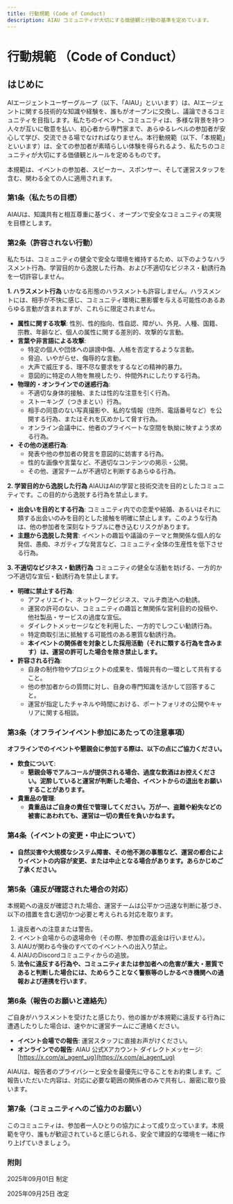 ```yaml
---
title: 行動規範 (Code of Conduct)
description: AIAU コミュニティが大切にする価値観と行動の基準を定めています。
---
```


# 行動規範 （Code of Conduct）

## はじめに

AIエージェントユーザーグループ（以下、「AIAU」といいます）は、AIエージェントに関する技術的な知識や経験を、誰もがオープンに交換し、議論できるコミュニティを目指します。私たちのイベント、コミュニティは、多様な背景を持つ人々が互いに敬意を払い、初心者から専門家まで、あらゆるレベルの参加者が安心して学び、交流できる場でなければなりません。本行動規範（以下、「本規範」といいます）は、全ての参加者が素晴らしい体験を得られるよう、私たちのコミュニティが大切にする価値観とルールを定めるものです。

本規範は、イベントの参加者、スピーカー、スポンサー、そして運営スタッフを含む、関わる全ての人に適用されます。

### 第1条（私たちの目標）

AIAUは、知識共有と相互尊重に基づく、オープンで安全なコミュニティの実現を目標とします。

### 第2条（許容されない行動）

私たちは、コミュニティの健全で安全な環境を維持するため、以下のようなハラスメント行為、学習目的から逸脱した行為、および不適切なビジネス・勧誘行為を一切許容しません。

**1. ハラスメント行為**
いかなる形態のハラスメントも許容しません。ハラスメントには、相手が不快に感じ、コミュニティ環境に悪影響を与える可能性のあるあらゆる言動が含まれますが、これらに限定されません。

* **属性に関する攻撃**: 性別、性的指向、性自認、障がい、外見、人種、国籍、宗教、年齢など、個人の属性に関する差別的、攻撃的な言動。
* **言葉や非言語による攻撃**:
    * 特定の個人や団体への誹謗中傷、人格を否定するような言動。
    * 脅迫、いやがらせ、侮辱的な言動。
    * 大声で威圧する、理不尽な要求をするなどの精神的暴力。
    * 意図的に特定の人物を無視したり、仲間外れにしたりする行為。
* **物理的・オンラインでの迷惑行為**:
    * 不適切な身体的接触、または性的な注意を引く行為。
    * ストーキング（つきまとい）行為。
    * 相手の同意のない写真撮影や、私的な情報（住所、電話番号など）を公開する行為、またはそれを仄めかして脅す行為。
    * オンライン会議中に、他者のプライベートな空間を執拗に映すよう求める行為。
* **その他の迷惑行為**:
    * 発表や他の参加者の発言を意図的に妨害する行為。
    * 性的な画像や言葉など、不適切なコンテンツの掲示・公開。
    * その他、運営チームが不適切と判断するあらゆる行為。

**2. 学習目的から逸脱した行為**
AIAUはAIの学習と技術交流を目的としたコミュニティです。この目的から逸脱する行為を禁止します。

* **出会いを目的とする行為**: コミュニティ内での恋愛や結婚、あるいはそれに類する出会いのみを目的とした接触を明確に禁止します。このような行為は、他の参加者を深刻なトラブルに巻き込むリスクがあります。
* **主題から逸脱した発言**: イベントの趣旨や議論のテーマと無関係な個人的な発信、愚痴、ネガティブな発言など、コミュニティ全体の生産性を低下させる行為。

**3. 不適切なビジネス・勧誘行為**
コミュニティの健全な活動を妨げる、一方的かつ不適切な宣伝・勧誘行為を禁止します。

* **明確に禁止する行為**:
    * アフィリエイト、ネットワークビジネス、マルチ商法への勧誘。
    * 運営の許可のない、コミュニティの趣旨と無関係な営利目的の投稿や、他社製品・サービスの過度な宣伝。
    * ダイレクトメッセージなどを利用した、一方的でしつこい勧誘行為。
    * 特定商取引法に抵触する可能性のある悪質な勧誘行為。
    * **本イベントの関係者を対象とした採用活動（それに類する行為を含みます）は、運営の許可した場合を除き禁止します。**
* **許容される行為**:
    * 自身の制作物やプロジェクトの成果を、情報共有の一環として共有すること。
    * 他の参加者からの質問に対し、自身の専門知識を活かして回答すること。
    * 運営が指定したチャネルや時間における、ポートフォリオの公開やキャリアに関する相談。

### 第3条（オフラインイベント参加にあたっての注意事項）

**オフラインでのイベントや懇親会に参加する際は、以下の点にご協力ください。**

* **飲食について**:
    * **懇親会等でアルコールが提供される場合、過度な飲酒はお控えください。泥酔していると運営が判断した場合、イベントからの退出をお願いすることがあります。**
* **貴重品の管理**:
    * **貴重品はご自身の責任で管理してください。万が一、盗難や紛失などの被害にあわれても、運営は一切の責任を負いかねます。**

### 第4条（イベントの変更・中止について）

* **自然災害や大規模なシステム障害、その他不測の事態など、運営の都合によりイベントの内容が変更、または中止となる場合があります。あらかじめご了承ください。**

### 第5条（違反が確認された場合の対応）

本規範への違反が確認された場合、運営チームは公平かつ迅速な判断に基づき、以下の措置を含む適切かつ必要と考えられる対応を取ります。

1.  違反者への注意または警告。
2.  イベント会場からの退場命令（その際、参加費の返金は行いません）。
3.  AIAUが関わる今後のすべてのイベントへの出入り禁止。
4.  AIAUのDiscordコミュニティからの追放。
5.  **法令に違反する行為や、コミュニティまたは参加者への危害が重大・悪質であると判断した場合には、ためらうことなく警察等のしかるべき機関への通報および連携を行います**。

### 第6条（報告のお願いと連絡先）

ご自身がハラスメントを受けたと感じたり、他の誰かが本規範に違反する行為に遭遇したりした場合は、速やかに運営チームにご連絡ください。

* **イベント会場での報告**: 運営スタッフに直接お声がけください。
* **オンラインでの報告**: AIAU 公式Xアカウント ダイレクトメッセージ: [https://x.com/ai_agent_ug](https://x.com/ai_agent_ug)

AIAUは、報告者のプライバシーと安全を最優先に守ることをお約束します。ご報告いただいた内容は、対応に必要な範囲の関係者のみで共有し、厳密に取り扱います。

### 第7条（コミュニティへのご協力のお願い）

このコミュニティは、参加者一人ひとりの協力によって成り立っています。本規範を守り、誰もが歓迎されていると感じられる、安全で建設的な環境を一緒に作り上げていきましょう。

### 附則

2025年09月01日 制定

2025年09月25日 改定




